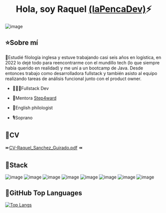 <div align="center">
<h1 align="center">Hola, soy Raquel <a href="https://twitter.com/lapencadev">(laPencaDev)</a>⚡</h1>
</div>

![image](https://github.com/lapencadev/lapencadev/assets/110655959/5a3bb98c-50f5-42c7-9019-823a292ba40b)

## ⭐Sobre mí

🔸Estudié filología inglesa y estuve trabajando casi seis años en logística, en 2022 lo dejé todo para reencontrarme con el mundillo tech (lo que siempre había querido en realidad) y me uní a un bootcamp de Java. Desde entonces trabajo como desarrolladora fullstack y también asisto al equipo realizando tareas de análisis funcional junto con el product owner.

- 👩🏻‍💻Fullstack Dev

- 💜Mentora <a href="https://step4ward.notion.site/step4ward/Bienvenidas-a-Step4ward-2b133826a10a4fc6a5bc7686605f6357">Step4ward</a>
- 💬English philologist
- 🎙️Soprano

## 🤖CV

⏩[CV-Raquel_Sanchez_Guirado.pdf](https://github.com/user-attachments/files/16119017/CV-Raquel_Sanchez_Guirado.pdf) ⏪

## 🔮Stack
![image](https://github.com/lapencadev/lapencadev/assets/110655959/c1abfaa4-f558-4cb2-8126-db53294ef3a5) ![image](https://github.com/lapencadev/lapencadev/assets/110655959/7ef15ffe-ab4a-4580-87d4-052fe9f1b924) ![image](https://github.com/lapencadev/lapencadev/assets/110655959/85ed3daf-dbaf-43ee-801b-0b5f9b55514a) ![image](https://github.com/lapencadev/lapencadev/assets/110655959/e6dea241-5a88-4889-bba6-9fa2097a4706) ![image](https://github.com/lapencadev/lapencadev/assets/110655959/5beb3a42-82a2-4f2e-8992-d8ab34724c8a) ![image](https://github.com/lapencadev/lapencadev/assets/110655959/39f14f4b-4a79-4ef1-9d10-50feaaa5f0bd) ![image](https://github.com/lapencadev/lapencadev/assets/110655959/0573b551-0c99-4633-b03e-0a4c68043e5a) ![image](https://github.com/lapencadev/lapencadev/assets/110655959/d7292b99-b62e-45f1-9e08-1e342b205722)

## 📎GitHub Top Languages

[![Top Langs](https://github-readme-stats.vercel.app/api/top-langs/?username=lapencadev&layout=donut)](https://github.com/lapencadev/github-readme-stats)
<!--
**lapencadev/lapencadev** is a ✨ _special_ ✨ repository because its `README.md` (this file) appears on your GitHub profile.


Here are some ideas to get you started:

- 🔭 I’m currently working on ...
- 🌱 I’m currently learning ...
- 👯 I’m looking to collaborate on ...
- 🤔 I’m looking for help with ...
- 💬 Ask me about ...
- 📫 How to reach me: ...
- 😄 Pronouns: ...
- ⚡ Fun fact: ...

- 📲 Mobile developer
- 🎥 Te enseño a programar apps en [Youtube](https://youtube.com/aristidevs?sub_confirmation=1) (+40k subs)
- ✏️ Y por escrito en [CursoKotlin](https://cursokotlin.com)
- 📗 Autor del libro [Iniciación a Android en Kotlin. Casos prácticos](https://www.paraninfo.es/catalogo/9788428340922/iniciacion-a-android-en-kotlin--casos-practicos)
- 🧑‍🏫 Creador de [AppCademy](https://appcademy.dev)
-->
